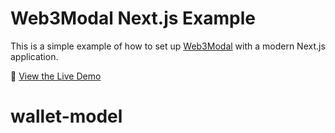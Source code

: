 # Web3Modal Next.js Example

This is a simple example of how to set up [Web3Modal](https://github.com/Web3Modal/web3modal) with a modern Next.js application.

👀 [View the Live Demo](https://web3modal-example.vercel.app/)

# wallet-model
